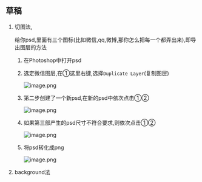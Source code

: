 ## 草稿

1. 切图法,

   给你psd,里面有三个图标(比如微信,qq,微博,那你怎么把每一个都弄出来),即导出图层的方法

   1. 在Photoshop中打开psd

   2. 选定微信图层,在①这里右键,选择`Duplicate Layer`(复制图层)

      ![image.png](http://upload-images.jianshu.io/upload_images/5529438-214a8783370f6c99.png?imageMogr2/auto-orient/strip%7CimageView2/2/w/1240)

   3. 第二步创建了一个新psd,在新的psd中依次点击①②

      ![image.png](http://upload-images.jianshu.io/upload_images/5529438-cb746f2c5becd16a.png?imageMogr2/auto-orient/strip%7CimageView2/2/w/1240)

   4. 如果第三部产生的psd尺寸不符合要求,则依次点击①②

      ![image.png](http://upload-images.jianshu.io/upload_images/5529438-f001c44cbb159fff.png?imageMogr2/auto-orient/strip%7CimageView2/2/w/1240)

   5. 将psd转化成png

      ![image.png](http://upload-images.jianshu.io/upload_images/5529438-76a485f1aa0dd5ad.png?imageMogr2/auto-orient/strip%7CimageView2/2/w/1240)

2. background法